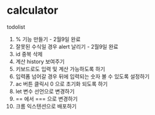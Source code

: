 # calculator

todolist
1. % 기능 만들기 - 2월9일 완료
2. 잘못된 수식일 경우 alert 날리기 - 2월9일 완료
3. id 중복 삭제
4. 계산 history 보여주기
5. 키보드로도 입력 및 계산 가능하도록 하기
6. 입력폼 넘어갈 경우 뒤에 입력되는 숫자 볼 수 있도록 설정하기
7. ac 버튼 클릭시 0 으로 초기화 되도록 하기
8. let 변수 선언으로 변경하기
9. == 에서 === 으로 변경하기
10. 크롬 익스텐션으로 배포하기
